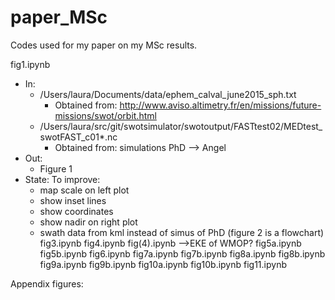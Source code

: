 # paper_MSc

Codes used for my paper on my MSc results.

fig1.ipynb
- In:
	* /Users/laura/Documents/data/ephem_calval_june2015_sph.txt 
		* Obtained from: http://www.aviso.altimetry.fr/en/missions/future-missions/swot/orbit.html
	* /Users/laura/src/git/swotsimulator/swotoutput/FASTtest02/MEDtest_swotFAST_c01*.nc
		* Obtained from: simulations PhD —> Angel
- Out: 
	* Figure 1
- State: To improve:
	* map scale on left plot
  	* show inset lines
	* show coordinates
	* show nadir on right plot
	* swath data from kml instead of simus of PhD
(figure 2 is a flowchart)
fig3.ipynb
fig4.ipynb
fig(4).ipynb —>EKE of WMOP?
fig5a.ipynb
fig5b.ipynb
fig6.ipynb
fig7a.ipynb
fig7b.ipynb
fig8a.ipynb
fig8b.ipynb
fig9a.ipynb
fig9b.ipynb
fig10a.ipynb
fig10b.ipynb
fig11.ipynb

Appendix figures:
